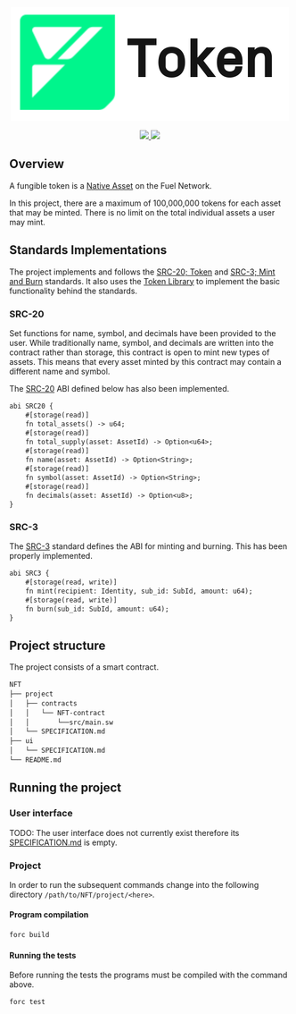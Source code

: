 <p align="center">
    <picture>
        <source media="(prefers-color-scheme: dark)" srcset=".docs/token-logo-dark-theme.png">
        <img alt="light theme" src=".docs/token-logo-light-theme.png">
    </picture>
</p>

<p align="center">
    <a href="https://crates.io/crates/forc/0.46.1" alt="forc">
        <img src="https://img.shields.io/badge/forc-v0.46.1-orange" />
    </a>
    <a href="https://crates.io/crates/fuel-core/0.20.4" alt="fuel-core">
        <img src="https://img.shields.io/badge/fuel--core-v0.20.4-yellow" />
    </a>
</p>

## Overview

A fungible token is a [Native Asset](https://docs.fuel.network/docs/sway/blockchain-development/native_assets) on the Fuel Network.

In this project, there are a maximum of 100,000,000 tokens for each asset that may be minted. There is no limit on the total individual assets a user may mint.

## Standards Implementations

The project implements and follows the [SRC-20; Token](https://github.com/FuelLabs/sway-standards/tree/master/standards/src_20) and [SRC-3; Mint and Burn](https://github.com/FuelLabs/sway-standards/tree/master/standards/src_3) standards. It also uses the [Token Library](https://github.com/FuelLabs/sway-libs/tree/master/libs/token) to implement the basic functionality behind the standards.  

### SRC-20

Set functions for name, symbol, and decimals have been provided to the user. While traditionally name, symbol, and decimals are written into the contract rather than storage, this contract is open to mint new types of assets. This means that every asset minted by this contract may contain a different name and symbol. 

The [SRC-20](https://github.com/FuelLabs/sway-standards/tree/master/standards/src_20) ABI defined below has also been implemented.

```sway
abi SRC20 {
    #[storage(read)]
    fn total_assets() -> u64;
    #[storage(read)]
    fn total_supply(asset: AssetId) -> Option<u64>;
    #[storage(read)]
    fn name(asset: AssetId) -> Option<String>;
    #[storage(read)]
    fn symbol(asset: AssetId) -> Option<String>;
    #[storage(read)]
    fn decimals(asset: AssetId) -> Option<u8>;
}
```

### SRC-3

The [SRC-3](https://github.com/FuelLabs/sway-standards/tree/master/standards/src_3) standard defines the ABI for minting and burning. This has been properly implemented.

```sway
abi SRC3 {
    #[storage(read, write)]
    fn mint(recipient: Identity, sub_id: SubId, amount: u64);
    #[storage(read, write)]
    fn burn(sub_id: SubId, amount: u64);
}
```

## Project structure

The project consists of a smart contract.

<!--Only show most important files e.g. script to run, build etc.-->

```sh
NFT
├── project
│   ├── contracts
│   │   └── NFT-contract
│   │       └──src/main.sw
│   └── SPECIFICATION.md
├── ui
│   └── SPECIFICATION.md
└── README.md
```

## Running the project

### User interface

TODO: The user interface does not currently exist therefore its [SPECIFICATION.md](ui/SPECIFICATION.md) is empty.

### Project

In order to run the subsequent commands change into the following directory `/path/to/NFT/project/<here>`.

#### Program compilation

```bash
forc build
```

#### Running the tests

Before running the tests the programs must be compiled with the command above.

```bash
forc test 
```
